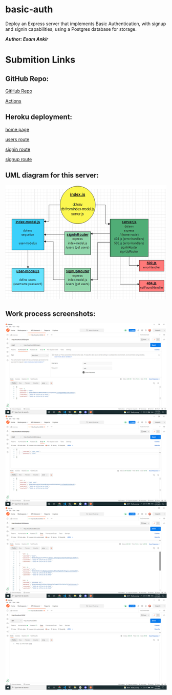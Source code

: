 # basic-auth
Deploy an Express server that implements Basic Authentication, with signup and signin capabilities, using a Postgres database for storage.

***Author: Esam Ankir***

# Submition Links

## GitHub Repo:

[GitHub Repo](https://github.com/Esam-Ankir/basic-auth) 


[Actions](https://github.com/Esam-Ankir/basic-auth/actions/new)

## Heroku deployment:

[home page]()


[users route]()


[signin route]() 


[signup route]()


## UML diagram for this server:

![img](./assets/UML(auth).PNG)

## Work process screenshots:

![img](./assets/Screenshot%20(169).png)
![img](./assets/Screenshot%20(170).png)
![img](./assets/Screenshot%20(171).png)
![img](./assets/Screenshot%20(172).png)


